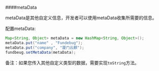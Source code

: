 ####metaData

metaData是其他自定义信息，开发者可以使用metaData收集所需要的信息。

配置metaData:

```java
Map<String, Object> metaData = new HashMap<String, Object>();
metaData.put("name" , "Fundebug");
metaData.put("company", "厦门云麒");
fundbeug.setMetaData(metaData);
```

备注：如果您传入其他自定义类型的数据，需要实现`toString`方法。